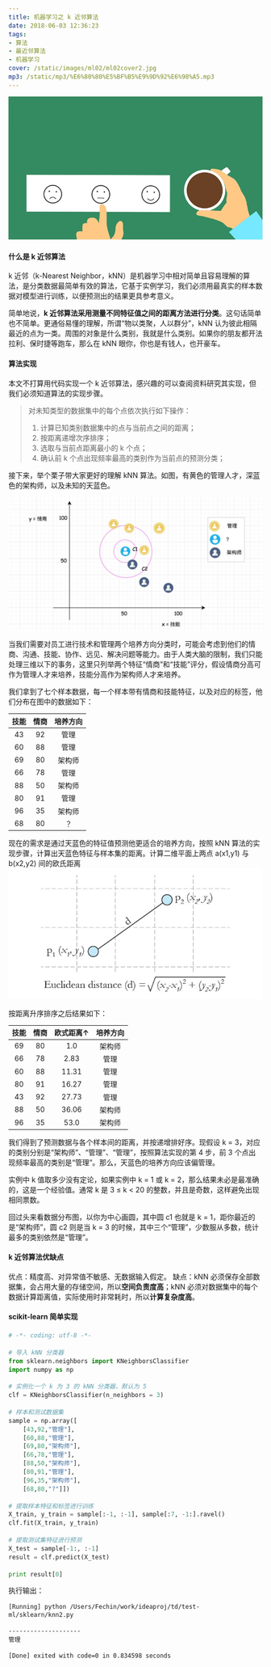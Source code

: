 ```yaml
---
title: 机器学习之 k 近邻算法
date: 2018-06-03 12:36:23
tags:
- 算法
- 最近邻算法
- 机器学习
cover: /static/images/ml02/ml02cover2.jpg
mp3: /static/mp3/%E6%80%80%E5%BF%B5%E9%9D%92%E6%98%A5.mp3
---
```

![kNN algorithm](/static/images/ml02/knnheader.png)

#### 什么是 k 近邻算法
k 近邻（k-Nearest Neighbor，kNN）是机器学习中相对简单且容易理解的算法，是分类数据最简单有效的算法，它基于实例学习，我们必须用最真实的样本数据对模型进行训练，以便预测出的结果更具参考意义。

简单地说，**k 近邻算法采用测量不同特征值之间的距离方法进行分类**。这句话简单也不简单。更通俗易懂的理解，所谓“物以类聚，人以群分”，kNN 认为彼此相隔最近的点为一类。周围的对象是什么类别，我就是什么类别。如果你的朋友都开法拉利、保时捷等跑车，那么在 kNN 眼你，你也是有钱人，也开豪车。

#### 算法实现
本文不打算用代码实现一个 k 近邻算法，感兴趣的可以查阅资料研究其实现，但我们必须知道算法的实现步骤。
> 对未知类型的数据集中的每个点依次执行如下操作：
> 1. 计算已知类别数据集中的点与当前点之间的距离；
> 2. 按距离递增次序排序；
> 3. 选取与当前点距离最小的 k 个点；
> 4. 确认前 k 个点出现频率最高的类别作为当前点的预测分类；

接下来，举个栗子带大家更好的理解 kNN 算法。如图，有黄色的管理人才，深蓝色的架构师，以及未知的天蓝色。

![kNN Sample](/static/images/ml02/kNNsample.jpg)

当我们需要对员工进行技术和管理两个培养方向分类时，可能会考虑到他们的情商、沟通、技能、协作、远见、解决问题等能力。由于人类大脑的限制，我们只能处理三维以下的事务，这里只列举两个特征“情商”和“技能”评分，假设情商分高可作为管理人才来培养，技能分高作为架构师人才来培养。

我们拿到了七个样本数据，每一个样本带有情商和技能特征，以及对应的标签，他们分布在图中的数据如下：

| 技能 | 情商 | 培养方向 |
| :---:|:----:|:-------: |
| 43   | 92   |  管理    |
| 60   | 88   |  管理    |
| 69   | 80   |  架构师  |
| 66   | 78   |  管理    |
| 88   | 50   |  架构师  |
| 80   | 91   |  管理    |
| 96   | 35   |  架构师  |
| 68   | 80   |  ？      |


现在的需求是通过天蓝色的特征值预测他更适合的培养方向，按照 kNN 算法的实现步骤，计算出天蓝色特征与样本集的距离。计算二维平面上两点 a(x1,y1) 与 b(x2,y2) 间的欧氏距离
![Euclidean Distance](/static/images/ml02/EuclideanDistanceGraphic01.jpg)

按距离升序排序之后结果如下：

| 技能 | 情商 | 欧式距离↑ | 培养方向 |
| :---:|:----:|:----:|:-------: |
| 69   | 80   | 1.0   |  架构师  |
| 66   | 78   | 2.83   |  管理    |
| 60   | 88   | 11.31   |  管理    |
| 80   | 91   | 16.27   |  管理    |
| 43   | 92   | 27.73   |  管理    |
| 88   | 50   | 36.06   |  架构师  |
| 96   | 35   | 53.0   |  架构师  |


我们得到了预测数据与各个样本间的距离，并按递增排好序。现假设 k = 3，对应的类别分别是“架构师”、“管理”、“管理”，按照算法实现的第 4 步，前 3 个点出现频率最高的类别是“管理”。那么，天蓝色的培养方向应该偏管理。

实例中 k 值取多少没有定论，如果实例中 k = 1 或 k = 2，那么结果未必是最准确的，这是一个经验值。通常 k 是 3 ≤ k < 20 的整数，并且是奇数，这样避免出现相同票数。

回过头来看数据分布图，以你为中心画圆，其中圆 c1 也就是 k = 1，距你最近的是“架构师”，圆 c2 则是当 k = 3 的时候，其中三个“管理”，少数服从多数，统计最多的类别依然是“管理”。

#### k 近邻算法优缺点
优点：精度高、对异常值不敏感、无数据输入假定。
缺点：kNN 必须保存全部数据集，会占用大量的存储空间，所以**空间负责度高**；kNN 必须对数据集中的每个数据计算距离值，实际使用时非常耗时，所以**计算复杂度高**。


#### scikit-learn 简单实现
```python
# -*- coding: utf-8 -*-

# 导入 kNN 分类器
from sklearn.neighbors import KNeighborsClassifier
import numpy as np

# 实例化一个 k 为 3 的 kNN 分类器，默认为 5
clf = KNeighborsClassifier(n_neighbors = 3)

# 样本和测试数据集
sample = np.array([
    [43,92,"管理"],
    [60,88,"管理"],
    [69,80,"架构师"],
    [66,78,"管理"],
    [88,50,"架构师"],
    [80,91,"管理"],
    [96,35,"架构师"],
    [68,80,"?"]])

# 提取样本特征和标签进行训练
X_train, y_train = sample[:-1, :-1], sample[:7, -1:].ravel()
clf.fit(X_train, y_train)

# 提取测试集特征进行预测
X_test = sample[-1:, :-1]
result = clf.predict(X_test)

print result[0]
```
执行输出：
```
[Running] python /Users/Fechin/work/ideaproj/td/test-ml/sklearn/knn2.py

--------------------
管理

[Done] exited with code=0 in 0.834598 seconds
```
